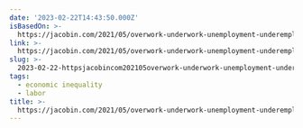 ```yaml
---
date: '2023-02-22T14:43:50.000Z'
isBasedOn: >-
  https://jacobin.com/2021/05/overwork-underwork-unemployment-underemployment-workers-boundaries-unionize-post-work
link: >-
  https://jacobin.com/2021/05/overwork-underwork-unemployment-underemployment-workers-boundaries-unionize-post-work
slug: >-
  2023-02-22-httpsjacobincom202105overwork-underwork-unemployment-underemployment-workers-boundaries-unionize-post-work
tags:
  - economic inequality
  - labor
title: >-
  https://jacobin.com/2021/05/overwork-underwork-unemployment-underemployment-workers-boundaries-unionize-post-work
---
```


